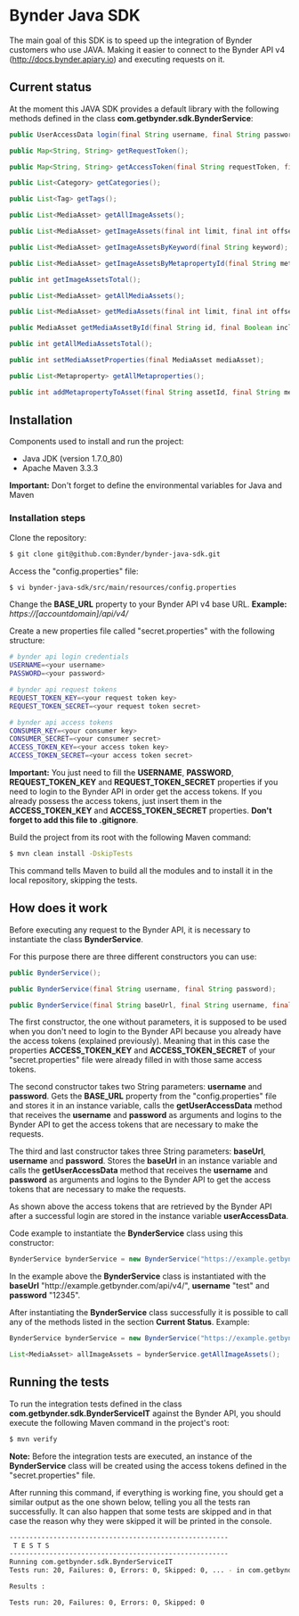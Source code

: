 # Bynder Java SDK

The main goal of this SDK is to speed up the integration of Bynder customers who use JAVA. Making it easier to connect to the Bynder API v4 (http://docs.bynder.apiary.io) and executing requests on it.

## Current status

At the moment this JAVA SDK provides a default library with the following methods defined in the class <b>com.getbynder.sdk.BynderService</b>:

```java
public UserAccessData login(final String username, final String password);

public Map<String, String> getRequestToken();

public Map<String, String> getAccessToken(final String requestToken, final String requestTokenSecret);

public List<Category> getCategories();

public List<Tag> getTags();

public List<MediaAsset> getAllImageAssets();

public List<MediaAsset> getImageAssets(final int limit, final int offset);

public List<MediaAsset> getImageAssetsByKeyword(final String keyword);

public List<MediaAsset> getImageAssetsByMetapropertyId(final String metapropertyId);

public int getImageAssetsTotal();

public List<MediaAsset> getAllMediaAssets();

public List<MediaAsset> getMediaAssets(final int limit, final int offset);

public MediaAsset getMediaAssetById(final String id, final Boolean includeVersions);

public int getAllMediaAssetsTotal();

public int setMediaAssetProperties(final MediaAsset mediaAsset);

public List<Metaproperty> getAllMetaproperties();

public int addMetapropertyToAsset(final String assetId, final String metapropertyId, final String... optionsIds);
```

## Installation

Components used to install and run the project:
* Java JDK (version 1.7.0_80)
* Apache Maven 3.3.3

<b>Important:</b> Don't forget to define the environmental variables for Java and Maven

### Installation steps
Clone the repository:
```bash
$ git clone git@github.com:Bynder/bynder-java-sdk.git
```
Access the "config.properties" file:
```bash
$ vi bynder-java-sdk/src/main/resources/config.properties
```

Change the <b>BASE_URL</b> property to your Bynder API v4 base URL.
<b>Example:</b> <i>https://&#91;accountdomain&#93;/api/v4/</i>

Create a new properties file called "secret.properties" with the following structure:
```bash
# bynder api login credentials
USERNAME=<your username>
PASSWORD=<your password>

# bynder api request tokens
REQUEST_TOKEN_KEY=<your request token key>
REQUEST_TOKEN_SECRET=<your request token secret>

# bynder api access tokens
CONSUMER_KEY=<your consumer key>
CONSUMER_SECRET=<your consumer secret>
ACCESS_TOKEN_KEY=<your access token key>
ACCESS_TOKEN_SECRET=<your access token secret>
```
<b>Important:</b> You just need to fill the <b>USERNAME</b>, <b>PASSWORD</b>, <b>REQUEST_TOKEN_KEY</b> and <b>REQUEST_TOKEN_SECRET</b> properties if you need to login to the Bynder API in order get the access tokens. If you already possess the access tokens, just insert them in the <b>ACCESS_TOKEN_KEY</b> and <b>ACCESS_TOKEN_SECRET</b> properties. <b>Don't forget to add this file to .gitignore</b>.

Build the project from its root with the following Maven command:
```bash
$ mvn clean install -DskipTests
```
This command tells Maven to build all the modules and to install it in the local repository, skipping the tests.

## How does it work
Before executing any request to the Bynder API, it is necessary to instantiate the class <b>BynderService</b>.

For this purpose there are three different constructors you can use:
```java
public BynderService();

public BynderService(final String username, final String password);

public BynderService(final String baseUrl, final String username, final String password);
```
The first constructor, the one without parameters, it is supposed to be used when you don't need to login to the Bynder API because you already have the access tokens (explained previously). Meaning that in this case the properties <b>ACCESS_TOKEN_KEY</b> and <b>ACCESS_TOKEN_SECRET</b> of your "secret.properties" file were already filled in with those same access tokens.

The second constructor takes two String parameters: <b>username</b> and <b>password</b>. Gets the <b>BASE_URL</b> property from the "config.properties" file and stores it in an instance variable, calls the <b>getUserAccessData</b> method that receives the <b>username</b> and <b>password</b> as arguments and logins to the Bynder API to get the access tokens that are necessary to make the requests.

The third and last constructor takes three String parameters: <b>baseUrl</b>, <b>username</b> and <b>password</b>. Stores the <b>baseUrl</b> in an instance variable and calls the <b>getUserAccessData</b> method that receives the <b>username</b> and <b>password</b> as arguments and logins to the Bynder API to get the access tokens that are necessary to make the requests.

As shown above the access tokens that are retrieved by the Bynder API after a successful login are stored in the instance variable <b>userAccessData</b>.

Code example to instantiate the <b>BynderService</b> class using this constructor:
```java
BynderService bynderService = new BynderService("https://example.getbynder.com/api/v4/", "test", "12345");
```
In the example above the <b>BynderService</b> class is instantiated with the <b>baseUrl</b> "ht&#8203;tp://example.getbynder.com/api/v4/", <b>username</b> "test" and <b>password</b> "12345".

After instantiating the <b>BynderService</b> class successfully it is possible to call any of the methods listed in the section <b>Current Status</b>. Example:

```java
BynderService bynderService = new BynderService("https://example.getbynder.com/api/v4/", "test", "12345");

List<MediaAsset> allImageAssets = bynderService.getAllImageAssets();
```

## Running the tests
To run the integration tests defined in the class <b>com.getbynder.sdk.BynderServiceIT</b> against the Bynder API, you should execute the following Maven command in the project's root:
```bash
$ mvn verify
```
<b>Note:</b> Before the integration tests are executed, an instance of the <b>BynderService</b> class will be created using the access tokens defined in the "secret.properties" file.

After running this command, if everything is working fine, you should get a similar output as the one shown below, telling you all the tests ran successfully. It can also happen that some tests are skipped and in that case the reason why they were skipped it will be printed in the console.
```bash
-------------------------------------------------------
 T E S T S
-------------------------------------------------------
Running com.getbynder.sdk.BynderServiceIT
Tests run: 20, Failures: 0, Errors: 0, Skipped: 0, ... - in com.getbynder.sdk.BynderServiceIT

Results :

Tests run: 20, Failures: 0, Errors: 0, Skipped: 0

```
